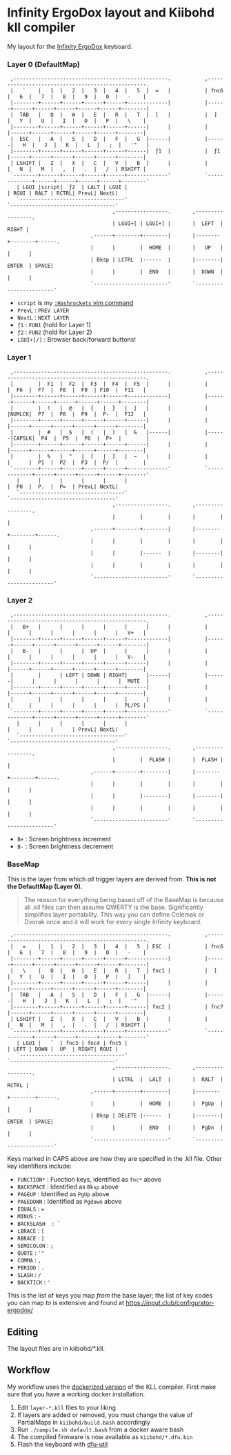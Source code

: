 # Infinity ErgoDox layout and Kiibohd kll compiler

My layout for the [Infinity ErgoDox](http://input.club/devices/infinity-ergodox) keyboard.

### Layer 0 (DefaultMap)

```plaintext
 ,--------------------------------------------------.           ,--------------------------------------------------.
 |   `    |   1  |   2  |   3  |   4  |   5  |  =   |           | fnc6 |   6  |   7  |   8  |   9  |   0  |   -    |
 |--------+------+------+------+------+-------------|           |------+------+------+------+------+------+--------|
 |  TAB   |   Q  |   W  |   E  |   R  |   T  |  [   |           |  ]   |   Y  |   U  |   I  |   O  |   P  |   \    |
 |--------+------+------+------+------+------|      |           |      |------+------+------+------+------+--------|
 |  ESC   |   A  |   S  |   D  |   F  |   G  |------|           |------|   H  |   J  |   K  |   L  |   ;  |   '"   |
 |--------+------+------+------+------+------|  ƒ1  |           |  ƒ1  |------+------+------+------+------+--------|
 | LSHIFT |   Z  |   X  |   C  |   V  |   B  |      |           |      |   N  |   M  |   ,  |   .  |   /  | RSHIFT |
 `--------+------+------+------+------+-------------'           `-------------+------+------+------+------+--------'
   | LGUI |script|  ƒ2  | LALT | LGUI |                                       | RGUI | RALT | RCTRL| PrevL| NextL|
   `----------------------------------'                                       `----------------------------------'
                                  ,-----------------.       ,-----------------.
                                  | LGUI+[ | LGUI+] |       |  LEFT  |  RIGHT |
                           ,------+--------+--------|       |--------+--------+------.
                           |      |        |  HOME  |       |   UP   |        |      |
                           | Bksp | LCTRL  |------  |       |--------| ENTER  | SPACE|
                           |      |        |  END   |       |  DOWN  |        |      |
                           `------------------------'       `------------------------'
```

* `script` is my [`:Hashrockets` vim command](https://github.com/chrisarcand/dotfiles/blob/a80ee91c8b15b601e3c96a4106dcf02f2a99edda/vim/vimrc.symlink#L306-L323)
* `PrevL`    : `PREV LAYER`
* `NextL`    : `NEXT LAYER`
* `ƒ1`       : `FUN1` (hold for Layer 1)
* `ƒ2`       : `FUN2` (hold for Layer 2)
* `LGUI+[/]` : Browser back/forward buttons!

### Layer 1

```plaintext
 ,--------------------------------------------------.           ,--------------------------------------------------.
 |        |  F1  |  F2  |  F3  |  F4  |  F5  |      |           |      |  F6  |  F7  |  F8  |  F9  | F10  |  F11   |
 |--------+------+------+------+------+-------------|           |------+------+------+------+------+------+--------|
 |        |  !   |  @   |  {   |  }   |  |   |      |           |      |NUMLCK|  P7  |  P8  |  P9  |  P-  |  F12   |
 |--------+------+------+------+------+------|      |           |      |------+------+------+------+------+--------|
 |        |  #   |  $   |  (   |  )   |  &   |------|           |------|CAPSLK|  P4  |  P5  |  P6  |  P+  |        |
 |--------+------+------+------+------+------|      |           |      |------+------+------+------+------+--------|
 |        |  %   |  ^   |  [   |  ]   |  ~   |      |           |      |      |  P1  |  P2  |  P3  |  P/  |        |
 `--------+------+------+------+------+-------------'           `-------------+------+------+------+------+--------'
   |      |      |      |      |      |                                       |  P0  |  P.  |  P=  | PrevL| NextL|
   `----------------------------------'                                       `----------------------------------'
                                  ,-----------------.       ,-----------------.
                                  |        |        |       |        |        |
                           ,------+--------+--------|       |--------+--------+------.
                           |      |        |        |       |        |        |      |
                           |      |        |------  |       |--------|        |      |
                           |      |        |        |       |        |        |      |
                           `------------------------'       `------------------------'
```

### Layer 2

```plaintext
 ,--------------------------------------------------.           ,--------------------------------------------------.
 |   B+   |      |      |      |      |      |      |           |      |      |      |      |      |      |   V+   |
 |--------+------+------+------+------+-------------|           |------+------+------+------+------+------+--------|
 |   B-   |      |      |  UP  |      |      |      |           |      |      |      |      |      |      |   V-   |
 |--------+------+------+------+------+------|      |           |      |------+------+------+------+------+--------|
 |        |      | LEFT | DOWN | RIGHT|      |------|           |------|      |      |      |      |      |  MUTE  |
 |--------+------+------+------+------+------|      |           |      |------+------+------+------+------+--------|
 |        |      |      |      |      |      |      |           |      |      |      |      |      |      |  PL/PS |
 `--------+------+------+------+------+-------------'           `-------------+------+------+------+------+--------'
   |      |      |      |      |      |                                       |      |      |      | PrevL| NextL|
   `----------------------------------'                                       `----------------------------------'
                                  ,-----------------.       ,-----------------.
                                  |        |  FLASH |       |  FLASH |        |
                           ,------+--------+--------|       |--------+--------+------.
                           |      |        |        |       |        |        |      |
                           |      |        |--------|       |--------|        |      |
                           |      |        |        |       |        |        |      |
                           `------------------------'       `------------------------'
```

* `B+` : Screen brightness increment
* `B-` : Screen brightness decrement

### BaseMap

This is the layer from which _all_ trigger layers are derived from. **This is not the DefaultMap (Layer 0).**

> The reason for everything being based off of the BaseMap is because all .kll
> files can then assume QWERTY is the base. Significantly simplifies layer
> portability. This way you can define Colemak or Dvorak once and it will work
> for every single Infinity keyboard.

```plaintext
 ,--------------------------------------------------.           ,--------------------------------------------------.
 |   =    |   1  |   2  |   3  |   4  |   5  | ESC  |           | fnc6 |   6  |   7  |   8  |   9  |   0  |   -    |
 |--------+------+------+------+------+-------------|           |------+------+------+------+------+------+--------|
 |   \    |   Q  |   W  |   E  |   R  |   T  | fnc1 |           |  [   |   Y  |   U  |   I  |   O  |   P  |   ]    |
 |--------+------+------+------+------+------|      |           |      |------+------+------+------+------+--------|
 |  TAB   |   A  |   S  |   D  |   F  |   G  |------|           |------|   H  |   J  |   K  |   L  |   ;  |   '"   |
 |--------+------+------+------+------+------| fnc2 |           | fnc7 |------+------+------+------+------+--------|
 | LSHIFT |   Z  |   X  |   C  |   V  |   B  |      |           |      |   N  |   M  |   ,  |   .  |   /  | RSHIFT |
 `--------+------+------+------+------+-------------'           `-------------+------+------+------+------+--------'
   | LGUI |   `  | fnc3 | fnc4 | fnc5 |                                       | LEFT | DOWN |  UP  | RIGHT| RGUI |
   `----------------------------------'                                       `----------------------------------'
                                  ,-----------------.       ,-----------------.
                                  | LCTRL  |  LALT  |       |  RALT  |  RCTRL |
                           ,------+--------+--------|       |--------+--------+------.
                           |      |        |  HOME  |       |  PgUp  |        |      |
                           | Bksp | DELETE |------  |       |--------| ENTER  | SPACE|
                           |      |        |  END   |       |  PgDn  |        |      |
                           `------------------------'       `------------------------'
```

Keys marked in CAPS above are how they are specified in the .kll file. Other key identifiers include:

* `FUNCTION*` : Function keys, identified as `fnc*` above
* `BACKSPACE` : Identified as `Bksp` above
* `PAGEUP`    : Identified as `PgUp` above
* `PAGEDOWN`  : Identified as `Pgdown` above
* `EQUALS`    : `=`
* `MINUS`     : `-`
* `BACKSLASH  : `\`
* `LBRACE`    : `[`
* `RBRACE`    : `]`
* `SEMICOLON` : `;`
* `QUOTE`     : `'"`
* `COMMA`     : `,`
* `PERIOD`    : `.`
* `SLASH`     : `/`
* `BACKTICK`  : `'`

This is the list of keys you map _from_ the base layer; the list of key codes you can map _to_ is extensive
and found at https://input.club/configurator-ergodox/

## Editing

The layout files are in kiibohd/*.kll.

## Workflow

My workflow uses the [dockerized version](https://hub.docker.com/r/fmerizen/ergodox-infinity-layout/) of the KLL compiler. First make sure that you have a working docker installation.

1. Edit `layer-*.kll` files to your liking
2. If layers are added or removed, you must change the value of PartialMaps in `kiibohd/build.bash` accordingly
3. Run `./compile.sh default.bash` from a docker aware bash
4. The compiled firmware is now available as `kiibohd/*.dfu.bin`
5. Flash the keyboard with [dfu-util](https://github.com/kiibohd/controller/wiki/Loading-DFU-Firmware)
